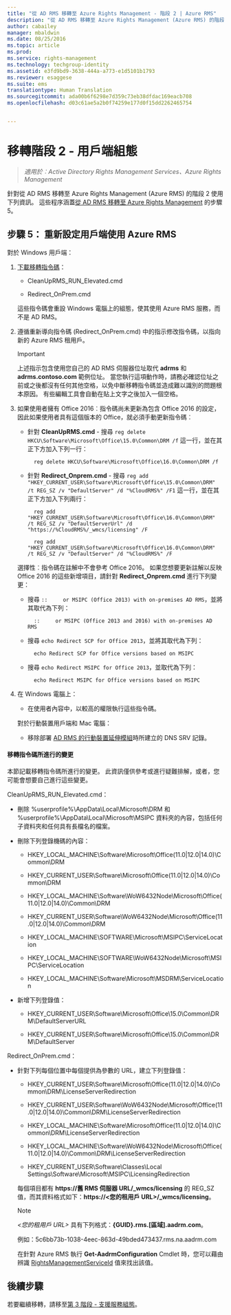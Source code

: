 ```yaml
---
title: "從 AD RMS 移轉至 Azure Rights Management - 階段 2 | Azure RMS"
description: "從 AD RMS 移轉至 Azure Rights Management (Azure RMS) 的階段 2，涵蓋從 AD RMS 移轉至 Azure Rights Management 的步驟 5。"
author: cabailey
manager: mbaldwin
ms.date: 08/25/2016
ms.topic: article
ms.prod: 
ms.service: rights-management
ms.technology: techgroup-identity
ms.assetid: e3fd9bd9-3638-444a-a773-e1d5101b1793
ms.reviewer: esaggese
ms.suite: ems
translationtype: Human Translation
ms.sourcegitcommit: ada00b6f6298e7d359c73eb38dfdac169eacb708
ms.openlocfilehash: d03c61ae5a2b0f74259e177d0f15dd2262465754


---
```

# 移轉階段 2 - 用戶端組態

>*適用於︰Active Directory Rights Management Services、Azure Rights Management*

針對從 AD RMS 移轉至 Azure Rights Management (Azure RMS) 的階段 2 使用下列資訊。 這些程序涵蓋[從 AD RMS 移轉至 Azure Rights Management](migrate-from-ad-rms-to-azure-rms.md) 的步驟 5。


## 步驟 5： 重新設定用戶端使用 Azure RMS
對於 Windows 用戶端：

1.  [下載移轉指令碼](https://go.microsoft.com/fwlink/?LinkId=524619)：

    -   CleanUpRMS_RUN_Elevated.cmd

    -   Redirect_OnPrem.cmd

    這些指令碼會重設 Windows 電腦上的組態，使其使用 Azure RMS 服務，而不是 AD RMS。

2.  遵循重新導向指令碼 (Redirect_OnPrem.cmd) 中的指示修改指令碼，以指向新的 Azure RMS 租用戶。

    > [!IMPORTANT]
    > 上述指示包含使用您自己的 AD RMS 伺服器位址取代 **adrms** 和 **adrms.contoso.com** 範例位址。 當您執行這項動作時，請務必確認位址之前或之後都沒有任何其他空格，以免中斷移轉指令碼並造成難以識別的問題根本原因。 有些編輯工具會自動在貼上文字之後加入一個空格。

3. 如果使用者擁有 Office 2016︰指令碼尚未更新為包含 Office 2016 的設定，因此如果使用者具有這個版本的 Office，就必須手動更新指令碼︰

    - 針對 **CleanUpRMS.cmd** - 搜尋 `reg delete HKCU\Software\Microsoft\Office\15.0\Common\DRM /f` 這一行，並在其正下方加入下列一行：

            reg delete HKCU\Software\Microsoft\Office\16.0\Common\DRM /f

    - 針對 **Redirect_Onprem.cmd** - 搜尋 `reg add "HKEY_CURRENT_USER\Software\Microsoft\Office\15.0\Common\DRM" /t REG_SZ /v "DefaultServer" /d "%CloudRMS%" /F1` 這一行，並在其正下方加入下列兩行：

            reg add "HKEY_CURRENT_USER\Software\Microsoft\Office\16.0\Common\DRM" /t REG_SZ /v "DefaultServerUrl" /d "https://%CloudRMS%/_wmcs/licensing" /F 

            reg add "HKEY_CURRENT_USER\Software\Microsoft\Office\16.0\Common\DRM" /t REG_SZ /v "DefaultServer" /d "%CloudRMS%" /F

    選擇性︰指令碼在註解中不會參考 Office 2016。 如果您想要更新註解以反映 Office 2016 的這些新增項目，請針對 **Redirect_Onprem.cmd** 進行下列變更：

    - 搜尋 `::     or MSIPC (Office 2013) with on-premises AD RMS`，並將其取代為下列：
    
            ::     or MSIPC (Office 2013 and 2016) with on-premises AD RMS

    - 搜尋 `echo Redirect SCP for Office 2013`，並將其取代為下列：
    
            echo Redirect SCP for Office versions based on MSIPC

    - 搜尋 `echo Redirect MSIPC for Office 2013`，並取代為下列：
    
            echo Redirect MSIPC for Office versions based on MSIPC

4.  在 Windows 電腦上：

    - 在使用者內容中，以較高的權限執行這些指令碼。

    對於行動裝置用戶端和 Mac 電腦：

    -  移除部署 [AD RMS 的行動裝置延伸模組](http://technet.microsoft.com/library/dn673574.aspx)時所建立的 DNS SRV 記錄。

#### 移轉指令碼所進行的變更
本節記載移轉指令碼所進行的變更。 此資訊僅供參考或進行疑難排解，或者，您可能會想要自己進行這些變更。

CleanUpRMS_RUN_Elevated.cmd：

-   刪除 %userprofile%\AppData\Local\Microsoft\DRM 和 %userprofile%\AppData\Local\Microsoft\MSIPC 資料夾的內容，包括任何子資料夾和任何具有長檔名的檔案。

-   刪除下列登錄機碼的內容：

    -   HKEY_LOCAL_MACHINE\Software\Microsoft\Office\(11.0|12.0|14.0)\Common\DRM

    -   HKEY_CURRENT_USER\Software\Microsoft\Office\(11.0|12.0|14.0)\Common\DRM

    -   HKEY_LOCAL_MACHINE\Software\WoW6432Node\Microsoft\Office\(11.0|12.0|14.0)\Common\DRM

    -   HKEY_CURRENT_USER\Software\WoW6432Node\Microsoft\Office\(11.0|12.0|14.0)\Common\DRM

    -   HKEY_LOCAL_MACHINE\SOFTWARE\Microsoft\MSIPC\ServiceLocation

    -   HKEY_LOCAL_MACHINE\SOFTWARE\WoW6432Node\Microsoft\MSIPC\ServiceLocation

    -   HKEY_LOCAL_MACHINE\Software\Microsoft\MSDRM\ServiceLocation

-   新增下列登錄值：

    -   HKEY_CURRENT_USER\Software\Microsoft\Office\15.0\Common\DRM\DefaultServerURL

    -   HKEY_CURRENT_USER\Software\Microsoft\Office\15.0\Common\DRM\DefaultServer

Redirect_OnPrem.cmd：

-   針對下列每個位置中每個提供為參數的 URL，建立下列登錄值：

    -   HKEY_CURRENT_USER\Software\Microsoft\Office\(11.0|12.0|14.0)\Common\DRM\LicenseServerRedirection

    -   HKEY_CURRENT_USER\Software\WoW6432Node\Microsoft\Office\(11.0|12.0|14.0)\Common\DRM\LicenseServerRedirection

    -   HKEY_LOCAL_MACHINE\Software\Microsoft\Office\(11.0|12.0|14.0)\Common\DRM\LicenseServerRedirection

    -   HKEY_LOCAL_MACHINE\Software\WoW6432Node\Microsoft\Office\(11.0|12.0|14.0)\Common\DRM\LicenseServerRedirection

    -   HKEY_CURRENT_USER\Software\Classes\Local Settings\Software\Microsoft\MSIPC\LicensingRedirection

    每個項目都有 **https://舊 RMS 伺服器 URL/_wmcs/licensing** 的 REG_SZ 值，而其資料格式如下：**https://&lt;您的租用戶 URL&gt;/_wmcs/licensing**。

    > [!NOTE]
    > *&lt;您的租用戶 URL&gt;* 具有下列格式：**{GUID}.rms.[區域].aadrm.com**。
    > 
    > 例如：5c6bb73b-1038-4eec-863d-49bded473437.rms.na.aadrm.com
    > 
    > 在針對 Azure RMS 執行 **Get-AadrmConfiguration** Cmdlet 時，您可以藉由辨識 [RightsManagementServiceId](http://msdn.microsoft.com/library/windowsazure/dn629410.aspx) 值來找出該值。


## 後續步驟
若要繼續移轉，請移至[第 3 階段 - 支援服務組態](migrate-from-ad-rms-phase3.md)。


<!--HONumber=Aug16_HO4-->


